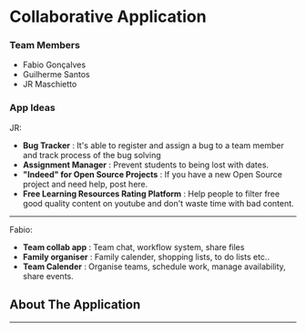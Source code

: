 # Collaborative Application


### Team Members
- Fabio Gonçalves
- Guilherme Santos
- JR Maschietto

### App Ideas
JR:
- **Bug Tracker** : It's able to register and assign a bug to a team member and track process of the bug solving
- **Assignment Manager** : Prevent students to being lost with dates.
- **"Indeed" for Open Source Projects** : If you have a new Open Source project and need help, post here.
- **Free Learning Resources Rating Platform** : Help people to filter free good quality content on youtube and don't waste time with bad content.

--------------------------
Fabio:
- **Team collab app** : Team chat, workflow system, share files
- **Family organiser** : Family calender, shopping lists, to do lists etc..
- **Team Calender** : Organise teams, schedule work, manage availability, share events.



## About The Application
--------------------------
